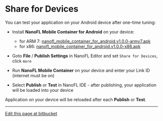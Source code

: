 # Share for Devices

You can test your application on your Android device after one-time tuning:

* Install **NanoFL Mobile Container for Android** on your device:
	
	* for ARM 7: [nanofl_mobile_container_for_android.v1.0.0-armv7.apk](/downloads/nanofl_mobile_container_for_android.v1.0.0-armv7.apk)
	* for x86: [nanofl_mobile_container_for_android.v1.0.0-x86.apk](/downloads/nanofl_mobile_container_for_android.v1.0.0-x86.apk)
	
* Goto **File** / **Publish Settings** in NanoFL Editor and set `Share for Devices`, click `more`

* Run **NanoFL Mobile Container** on your device and enter your Link ID (internet must be on)

* Select **Publish** or **Test** in NanoFL IDE - after publishing, your application will be loaded into your device

Application on your device will be reloaded after each **Publish** or **Test**.

----------------------------------------------------------------------------------------------------

<a href="https://bitbucket.org/nanofl/site/src/default/docs/share_for_devices/index.md" target="_blank">Edit this page at bitbucket</a>